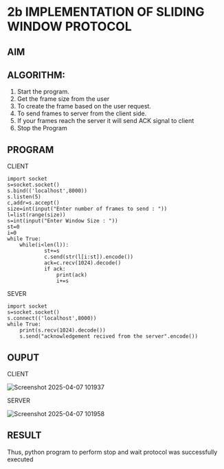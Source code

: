 # 2b IMPLEMENTATION OF SLIDING WINDOW PROTOCOL
## AIM
## ALGORITHM:
1. Start the program.
2. Get the frame size from the user
3. To create the frame based on the user request.
4. To send frames to server from the client side.
5. If your frames reach the server it will send ACK signal to client
6. Stop the Program
## PROGRAM

CLIENT

```
import socket 
s=socket.socket() 
s.bind(('localhost',8000)) 
s.listen(5) 
c,addr=s.accept() 
size=int(input("Enter number of frames to send : ")) 
l=list(range(size)) 
s=int(input("Enter Window Size : ")) 
st=0 
i=0 
while True: 
    while(i<len(l)): 
            st+=s 
            c.send(str(l[i:st]).encode()) 
            ack=c.recv(1024).decode() 
            if ack: 
                print(ack) 
                i+=s
```

SEVER

```
import socket 
s=socket.socket() 
s.connect(('localhost',8000))
while True:    
    print(s.recv(1024).decode()) 
    s.send("acknowledgement recived from the server".encode())
```

## OUPUT

CLIENT

![Screenshot 2025-04-07 101937](https://github.com/user-attachments/assets/d3845c22-28bf-4920-9568-a6e98437ecf8)

SERVER

![Screenshot 2025-04-07 101958](https://github.com/user-attachments/assets/22f9d096-7cae-4417-abdb-606705d8ba52)

## RESULT
Thus, python program to perform stop and wait protocol was successfully executed
